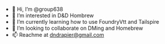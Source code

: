 - 👋 Hi, I’m @group638
- 👀 I’m interested in D&D Hombrew
- 🌱 I’m currently learning how to use FoundryVtt and Tailspire
- 💞️ I’m looking to collaborate on DMing and Homebrew
- 📫 Reachme at dndrapier@gmail.com

<!---
dndrapier/dndrapier is a ✨ special ✨ repository because its `README.md` (this file) appears on your GitHub profile.
You can click the Preview link to take a look at your changes.
--->
